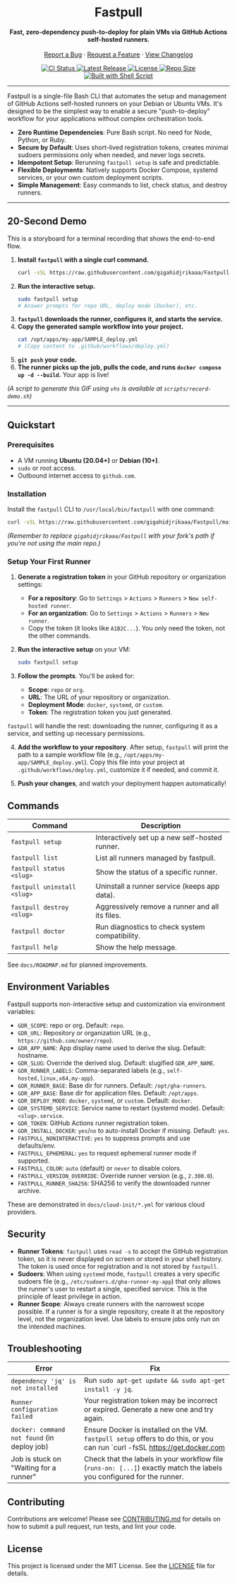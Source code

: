 <!-- LOGO (optional) -->
<p align="center">
  <!-- <a href="https://github.com/gigahidjrikaaa/Fastpull">
    <img src="path/to/your/logo.png" alt="Logo" width="80" height="80">
  </a> -->
</p>

<h1 align="center">Fastpull</h1>

<p align="center">
  <strong>Fast, zero-dependency push-to-deploy for plain VMs via GitHub Actions self-hosted runners.</strong>
  <br />
  <br />
  <a href="https://github.com/gigahidjrikaaa/Fastpull/issues/new?assignees=&labels=bug&template=bug_report.md&title=">Report a Bug</a>
  ·
  <a href="https://github.com/gigahidjrikaaa/Fastpull/issues/new?assignees=&labels=enhancement&template=feature_request.md&title=">Request a Feature</a>
  ·
  <a href="https://github.com/gigahidjrikaaa/Fastpull/blob/main/CHANGELOG.md">View Changelog</a>
</p>

<p align="center">
  <!-- Badges -->
  <a href="https://github.com/gigahidjrikaaa/Fastpull/actions/workflows/ci.yml">
    <img src="https://github.com/gigahidjrikaaa/Fastpull/actions/workflows/ci.yml/badge.svg" alt="CI Status">
  </a>
  <a href="https://github.com/gigahidjrikaaa/Fastpull/releases/latest">
    <img src="https://img.shields.io/github/v/release/gigahidjrikaaa/Fastpull" alt="Latest Release">
  </a>
  <a href="https://github.com/gigahidjrikaaa/Fastpull/blob/main/LICENSE">
    <img src="https://img.shields.io/github/license/gigahidjrikaaa/Fastpull" alt="License">
  </a>
  <a href="https://github.com/gigahidjrikaaa/Fastpull">
    <img src="https://img.shields.io/github/repo-size/gigahidjrikaaa/Fastpull" alt="Repo Size">
  </a>
  <a href="https://www.gnu.org/software/bash/">
    <img src="https://img.shields.io/badge/Built%20with-Shell%20Script-1f425f.svg" alt="Built with Shell Script">
  </a>
</p>

---

Fastpull is a single-file Bash CLI that automates the setup and management of GitHub Actions self-hosted runners on your Debian or Ubuntu VMs. It's designed to be the simplest way to enable a secure "push-to-deploy" workflow for your applications without complex orchestration tools.

- **Zero Runtime Dependencies**: Pure Bash script. No need for Node, Python, or Ruby.
- **Secure by Default**: Uses short-lived registration tokens, creates minimal sudoers permissions only when needed, and never logs secrets.
- **Idempotent Setup**: Rerunning `fastpull setup` is safe and predictable.
- **Flexible Deployments**: Natively supports Docker Compose, systemd services, or your own custom deployment scripts.
- **Simple Management**: Easy commands to list, check status, and destroy runners.

--- 

## 20-Second Demo

This is a storyboard for a terminal recording that shows the end-to-end flow.

1.  **Install `fastpull` with a single curl command.**
    ```sh
    curl -sSL https://raw.githubusercontent.com/gigahidjrikaaa/Fastpull/main/scripts/curl-install.sh | bash
    ```
2.  **Run the interactive setup.**
    ```bash
    sudo fastpull setup
    # Answer prompts for repo URL, deploy mode (Docker), etc.
    ```
3.  **`fastpull` downloads the runner, configures it, and starts the service.**
4.  **Copy the generated sample workflow into your project.**
    ```bash
    cat /opt/apps/my-app/SAMPLE_deploy.yml
    # (Copy content to .github/workflows/deploy.yml)
    ```
5.  **`git push` your code.**
6.  **The runner picks up the job, pulls the code, and runs `docker compose up -d --build`.** Your app is live!

*(A script to generate this GIF using `vhs` is available at `scripts/record-demo.sh`)*

--- 

## Quickstart

### Prerequisites

- A VM running **Ubuntu (20.04+)** or **Debian (10+)**.
- `sudo` or root access.
- Outbound internet access to `github.com`.

### Installation

Install the `fastpull` CLI to `/usr/local/bin/fastpull` with one command:

```bash
curl -sSL https://raw.githubusercontent.com/gigahidjrikaaa/Fastpull/main/scripts/curl-install.sh | bash
```
*(Remember to replace `gigahidjrikaaa/Fastpull` with your fork's path if you're not using the main repo.)*

### Setup Your First Runner

1.  **Generate a registration token** in your GitHub repository or organization settings:
    - **For a repository**: Go to `Settings` > `Actions` > `Runners` > `New self-hosted runner`.
    - **For an organization**: Go to `Settings` > `Actions` > `Runners` > `New runner`.
    - Copy the token (it looks like `A1B2C...`). You only need the token, not the other commands.

2.  **Run the interactive setup** on your VM:
    ```bash
    sudo fastpull setup
    ```

3.  **Follow the prompts**. You'll be asked for:
    - **Scope**: `repo` or `org`.
    - **URL**: The URL of your repository or organization.
    - **Deployment Mode**: `docker`, `systemd`, or `custom`.
    - **Token**: The registration token you just generated.

`fastpull` will handle the rest: downloading the runner, configuring it as a service, and setting up necessary permissions.

4.  **Add the workflow to your repository**. After setup, `fastpull` will print the path to a sample workflow file (e.g., `/opt/apps/my-app/SAMPLE_deploy.yml`). Copy this file into your project at `.github/workflows/deploy.yml`, customize it if needed, and commit it.

5.  **Push your changes**, and watch your deployment happen automatically!

## Commands

| Command                | Description                                                  |
| ---------------------- | ------------------------------------------------------------ |
| `fastpull setup`       | Interactively set up a new self-hosted runner.               |
| `fastpull list`        | List all runners managed by fastpull.                        |
| `fastpull status <slug>` | Show the status of a specific runner.                        |
| `fastpull uninstall <slug>`| Uninstall a runner service (keeps app data).                 |
| `fastpull destroy <slug>`| Aggressively remove a runner and all its files.              |
| `fastpull doctor`      | Run diagnostics to check system compatibility.               |
| `fastpull help`        | Show the help message.                                       |

See `docs/ROADMAP.md` for planned improvements.

## Environment Variables

Fastpull supports non-interactive setup and customization via environment variables:

- `GDR_SCOPE`: repo or org. Default: `repo`.
- `GDR_URL`: Repository or organization URL (e.g., `https://github.com/owner/repo`).
- `GDR_APP_NAME`: App display name used to derive the slug. Default: hostname.
- `GDR_SLUG`: Override the derived slug. Default: slugified `GDR_APP_NAME`.
- `GDR_RUNNER_LABELS`: Comma-separated labels (e.g., `self-hosted,linux,x64,my-app`).
- `GDR_RUNNER_BASE`: Base dir for runners. Default: `/opt/gha-runners`.
- `GDR_APP_BASE`: Base dir for application files. Default: `/opt/apps`.
- `GDR_DEPLOY_MODE`: `docker`, `systemd`, or `custom`. Default: `docker`.
- `GDR_SYSTEMD_SERVICE`: Service name to restart (systemd mode). Default: `<slug>.service`.
- `GDR_TOKEN`: GitHub Actions runner registration token.
- `GDR_INSTALL_DOCKER`: `yes`/`no` to auto-install Docker if missing. Default: `yes`.
- `FASTPULL_NONINTERACTIVE`: `yes` to suppress prompts and use defaults/env.
- `FASTPULL_EPHEMERAL`: `yes` to request ephemeral runner mode if supported.
- `FASTPULL_COLOR`: `auto` (default) or `never` to disable colors.
- `FASTPULL_VERSION_OVERRIDE`: Override runner version (e.g., `2.300.0`).
- `FASTPULL_RUNNER_SHA256`: SHA256 to verify the downloaded runner archive.

These are demonstrated in `docs/cloud-init/*.yml` for various cloud providers.

## Security

- **Runner Tokens**: `fastpull` uses `read -s` to accept the GitHub registration token, so it is never displayed on screen or stored in your shell history. The token is used once for registration and is not stored by `fastpull`.
- **Sudoers**: When using `systemd` mode, `fastpull` creates a very specific sudoers file (e.g., `/etc/sudoers.d/gha-runner-my-app`) that only allows the runner's user to restart a single, specified service. This is the principle of least privilege in action.
- **Runner Scope**: Always create runners with the narrowest scope possible. If a runner is for a single repository, create it at the repository level, not the organization level. Use labels to ensure jobs only run on the intended machines.

## Troubleshooting

| Error                                       | Fix                                                                                                                            |
| ------------------------------------------- | ------------------------------------------------------------------------------------------------------------------------------ |
| `dependency 'jq' is not installed`          | Run `sudo apt-get update && sudo apt-get install -y jq`.                                                                       |
| `Runner configuration failed`               | Your registration token may be incorrect or expired. Generate a new one and try again.                                         |
| `docker: command not found` (in deploy job) | Ensure Docker is installed on the VM. `fastpull setup` offers to do this, or you can run `curl -fsSL https://get.docker.com | sh`. |
| Job is stuck on "Waiting for a runner"      | Check that the labels in your workflow file (`runs-on: [...]`) exactly match the labels you configured for the runner.           |

## Contributing

Contributions are welcome! Please see [CONTRIBUTING.md](CONTRIBUTING.md) for details on how to submit a pull request, run tests, and lint your code.

## License

This project is licensed under the MIT License. See the [LICENSE](LICENSE) file for details.
